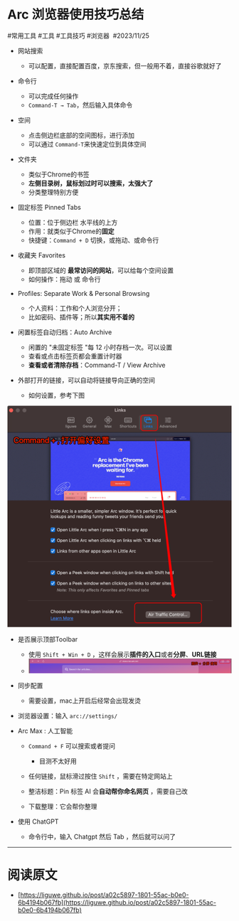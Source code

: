 
# Arc 浏览器使用技巧总结

#常用工具 #工具 #工具技巧 #浏览器  #2023/11/25

- 网站搜索

   - 可以配置，直接配置百度，京东搜索，但一般用不着，直接谷歌就好了
- 命令行

   - 可以完成任何操作
   - `Command-T → Tab`，然后输入具体命令
- 空间

   - 点击侧边栏底部的空间图标，进行添加
   - 可以通过 `Command-T`来快速定位到具体空间
- 文件夹

   - 类似于Chrome的书签
   - **左侧目录树，鼠标划过时可以搜索，太强大了**
   - 分类整理特别方便
- 固定标签 Pinned Tabs

   - 位置：位于侧边栏 水平线的上方
   - 作用：就类似于Chrome的**固定**
   - 快捷键：`Command + D` 切换，或拖动、或命令行
- 收藏夹 Favorites

   - 即顶部区域的 **最常访问的网站**，可以给每个空间设置
   - 如何操作：拖动 或 命令行
- Profiles: Separate Work & Personal Browsing

   - 个人资料：工作和个人浏览分开；
   - 比如密码、插件等；所以**其实用不着的**
- 闲置标签自动归档：Auto Archive

   - 闲置的 "未固定标签 "每 12 小时存档一次。可以设置
   - 查看或点击标签页都会重置计时器
   - **查看或者清除存档**：Command-T / View Archive
- 外部打开的链接，可以自动将链接导向正确的空间

   - 如何设置，参考下图

![](images/7519566ad3af746f58e8c64afb550dbb.png)
- 是否展示顶部Toolbar

   - 使用 `Shift + Win + D` ，这样会展示**插件的入口**或者**分屏**、**URL链接**
   - ![](images/ec3bbf2b8b39bf2b20cf9a5d236b1fd8.png)
- 同步配置

   - 需要设置，mac上开启后经常会出现发烫
- 浏览器设置：输入 `arc://settings/`
- Arc Max : 人工智能

   - `Command + F` 可以搜索或者提问

      - 目测不太好用
   - 任何链接，鼠标滑过按住 `Shift` ，需要在特定网站上
   - 整洁标题：Pin 标签 AI 会**自动帮你命名网页** ，需要自己改
   - 下载整理：它会帮你整理
- 使用 ChatGPT

   - 命令行中，输入 Chatgpt 然后 Tab ，然后就可以问了

---


# 阅读原文

- [https://liguwe.github.io/post/a02c5897-1801-55ac-b0e0-6b4194b067fb](https://liguwe.github.io/post/a02c5897-1801-55ac-b0e0-6b4194b067fb)
